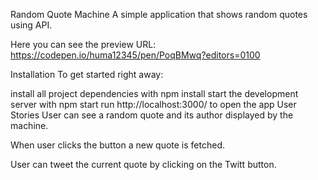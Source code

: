 Random Quote Machine
A simple application that shows random quotes using API.

Here you can see the preview URL: https://codepen.io/huma12345/pen/PoqBMwq?editors=0100

Installation
To get started right away:

install all project dependencies with npm install
start the development server with npm start
run http://localhost:3000/ to open the app
User Stories
User can see a random quote and its author displayed by the machine.

When user clicks the button a new quote is fetched.

User can tweet the current quote by clicking on the Twitt button.
